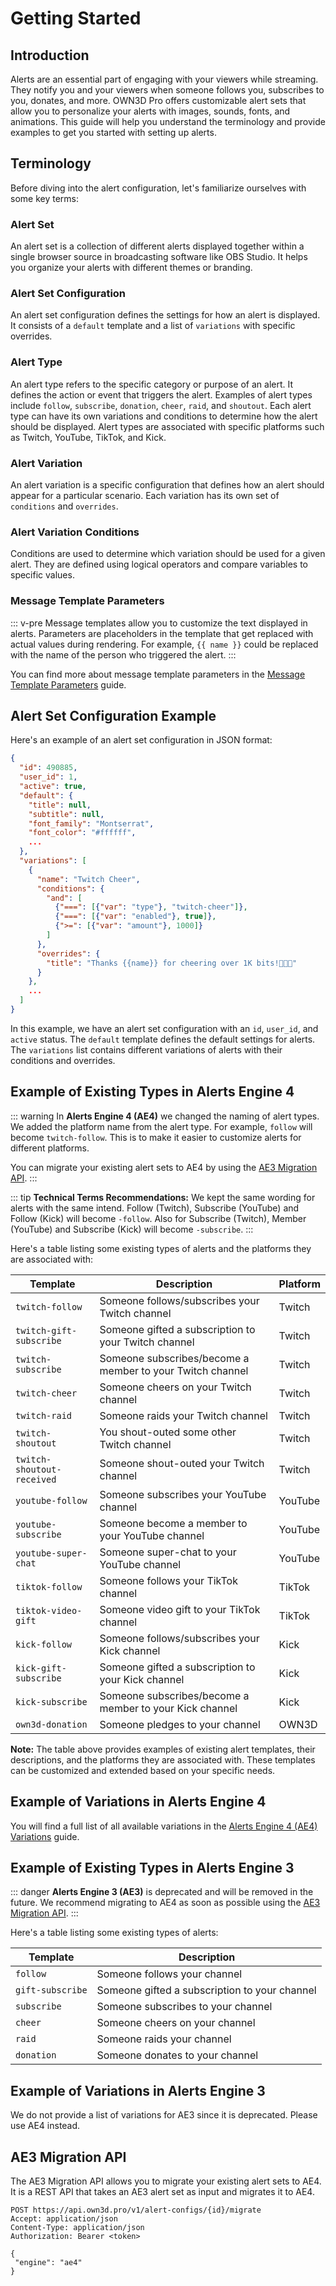 # Getting Started

## Introduction

Alerts are an essential part of engaging with your viewers while streaming. They notify you and your viewers when
someone follows you, subscribes to you, donates, and more. OWN3D Pro offers customizable alert sets that allow you to
personalize your alerts with images, sounds, fonts, and animations. This guide will help you understand the terminology
and provide examples to get you started with setting up alerts.

## Terminology

Before diving into the alert configuration, let's familiarize ourselves with some key terms:

### Alert Set

An alert set is a collection of different alerts displayed together within a single browser source in broadcasting
software like OBS Studio. It helps you organize your alerts with different themes or branding.

### Alert Set Configuration

An alert set configuration defines the settings for how an alert is displayed. It consists of a `default` template and a
list of `variations` with specific overrides.

### Alert Type

An alert type refers to the specific category or purpose of an alert. It defines the action or event that triggers the
alert. Examples of alert types include `follow`, `subscribe`, `donation`, `cheer`, `raid`, and `shoutout`. Each alert
type can have its own variations and conditions to determine how the alert should be displayed. Alert types are
associated with specific platforms such as Twitch, YouTube, TikTok, and Kick.

### Alert Variation

An alert variation is a specific configuration that defines how an alert should appear for a particular scenario. Each
variation has its own set of `conditions` and `overrides`.

### Alert Variation Conditions

Conditions are used to determine which variation should be used for a given alert. They are defined using logical
operators and compare variables to specific values.

### Message Template Parameters

::: v-pre
Message templates allow you to customize the text displayed in alerts. Parameters are placeholders in the template that
get replaced with actual values during rendering. For example, `{{ name }}` could be replaced with the name of the person
who triggered the alert.
:::

You can find more about message template parameters in the [Message Template Parameters](./template-parameters.md) guide.

## Alert Set Configuration Example <Badge text="AE4" type="success"/>

Here's an example of an alert set configuration in JSON format:

```json
{
  "id": 490885,
  "user_id": 1,
  "active": true,
  "default": {
    "title": null,
    "subtitle": null,
    "font_family": "Montserrat",
    "font_color": "#ffffff",
    ...
  },
  "variations": [
    {
      "name": "Twitch Cheer",
      "conditions": {
        "and": [
          {"===": [{"var": "type"}, "twitch-cheer"]},
          {"===": [{"var": "enabled"}, true]},
          {">=": [{"var": "amount"}, 1000]}
        ]
      },
      "overrides": {
        "title": "Thanks {{name}} for cheering over 1K bits!💃💃💃"
      }
    },
    ...
  ]
}
```

In this example, we have an alert set configuration with an `id`, `user_id`, and `active` status. The `default` template
defines the default settings for alerts. The `variations` list contains different variations of alerts with their
conditions and overrides.

## Example of Existing Types in Alerts Engine 4 <Badge text="AE4" type="success"/>

::: warning
In **Alerts Engine 4 (AE4)** we changed the naming of alert types. We added the platform name from the alert type. For
example, `follow` will become `twitch-follow`. This is to make it easier to customize alerts for different platforms.

You can migrate your existing alert sets to AE4 by using the [AE3 Migration API](#ae3-migration-api).
:::

::: tip
**Technical Terms Recommendations:** We kept the same wording for alerts with the same intend. Follow (Twitch),
Subscribe (YouTube) and Follow (Kick) will become `-follow`. Also for Subscribe (Twitch), Member (YouTube) and
Subscribe (Kick) will become `-subscribe`.
:::

Here's a table listing some existing types of alerts and the platforms they are associated with:

| Template                   | Description                                               | Platform |
|----------------------------|-----------------------------------------------------------|----------|
| `twitch-follow`            | Someone follows/subscribes your Twitch channel            | Twitch   |
| `twitch-gift-subscribe`    | Someone gifted a subscription to your Twitch channel      | Twitch   |
| `twitch-subscribe`         | Someone subscribes/become a member to your Twitch channel | Twitch   |
| `twitch-cheer`             | Someone cheers on your Twitch channel                     | Twitch   |
| `twitch-raid`              | Someone raids your Twitch channel                         | Twitch   |
| `twitch-shoutout`          | You shout-outed some other Twitch channel                 | Twitch   |
| `twitch-shoutout-received` | Someone shout-outed your Twitch channel                   | Twitch   |
| `youtube-follow`           | Someone subscribes your YouTube channel                   | YouTube  |
| `youtube-subscribe`        | Someone become a member to your YouTube channel           | YouTube  |
| `youtube-super-chat`       | Someone super-chat to your YouTube channel                | YouTube  |
| `tiktok-follow`            | Someone follows your TikTok channel                       | TikTok   |
| `tiktok-video-gift`        | Someone video gift to your TikTok channel                 | TikTok   |
| `kick-follow`              | Someone follows/subscribes your Kick channel              | Kick     |
| `kick-gift-subscribe`      | Someone gifted a subscription to your Kick channel        | Kick     |
| `kick-subscribe`           | Someone subscribes/become a member to your Kick channel   | Kick     |
| `own3d-donation`           | Someone pledges to your channel                           | OWN3D    |

**Note:** The table above provides examples of existing alert templates, their descriptions, and the platforms they are
associated with. These templates can be customized and extended based on your specific needs.

## Example of Variations in Alerts Engine 4 <Badge text="AE4" type="success"/>

You will find a full list of all available variations in the [Alerts Engine 4 (AE4) Variations](./variations.md) guide.

## Example of Existing Types in Alerts Engine 3 <Badge text="deprecated" type="error"/>

::: danger
**Alerts Engine 3 (AE3)** is deprecated and will be removed in the future. We recommend migrating to AE4 as soon as
possible using the [AE3 Migration API](#ae-migration-api).
:::

Here's a table listing some existing types of alerts:

| Template         | Description                                   |
|------------------|-----------------------------------------------|
| `follow`         | Someone follows your channel                  |
| `gift-subscribe` | Someone gifted a subscription to your channel |
| `subscribe`      | Someone subscribes to your channel            |
| `cheer`          | Someone cheers on your channel                |
| `raid`           | Someone raids your channel                    |
| `donation`       | Someone donates to your channel               |

## Example of Variations in Alerts Engine 3 <Badge text="deprecated" type="error"/>

We do not provide a list of variations for AE3 since it is deprecated. Please use AE4 instead.

## AE3 Migration API <Badge text="in development" type="error"/>

The AE3 Migration API allows you to migrate your existing alert sets to AE4. It is a REST API that takes an AE3 alert
set as input and migrates it to AE4.

```http request
POST https://api.own3d.pro/v1/alert-configs/{id}/migrate
Accept: application/json
Content-Type: application/json
Authorization: Bearer <token>

{
 "engine": "ae4"
}
```